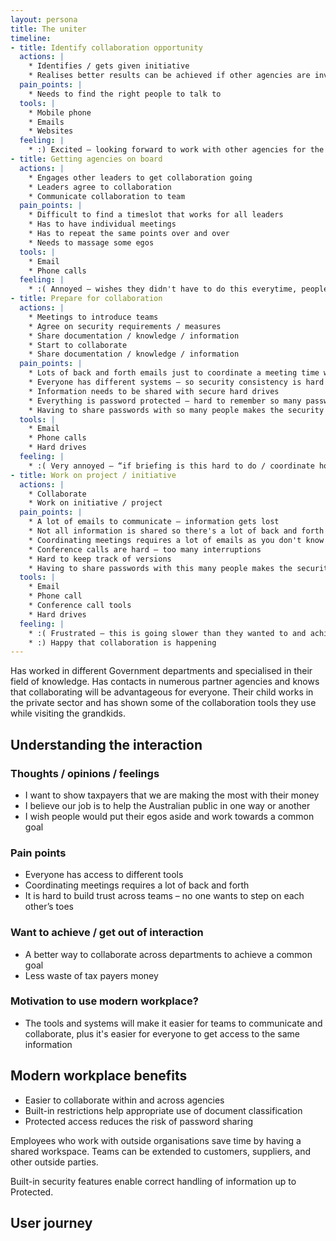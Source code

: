 ```yaml
---
layout: persona
title: The uniter
timeline:
- title: Identify collaboration opportunity
  actions: |
    * Identifies / gets given initiative
    * Realises better results can be achieved if other agencies are involved
  pain_points: |
    * Needs to find the right people to talk to
  tools: |
    * Mobile phone
    * Emails
    * Websites
  feeling: |
    * :) Excited – looking forward to work with other agencies for the Australian people
- title: Getting agencies on board
  actions: |
    * Engages other leaders to get collaboration going
    * Leaders agree to collaboration
    * Communicate collaboration to team
  pain_points: |
    * Difficult to find a timeslot that works for all leaders
    * Has to have individual meetings 
    * Has to repeat the same points over and over
    * Needs to massage some egos
  tools: |
    * Email
    * Phone calls
  feeling: |
    * :( Annoyed – wishes they didn't have to do this everytime, people should be more open about collaborating
- title: Prepare for collaboration
  actions: |
    * Meetings to introduce teams
    * Agree on security requirements / measures
    * Share documentation / knowledge / information
    * Start to collaborate
    * Share documentation / knowledge / information
  pain_points: |
    * Lots of back and forth emails just to coordinate a meeting time where everyone can meet
    * Everyone has different systems – so security consistency is hard to achieve
    * Information needs to be shared with secure hard drives
    * Everything is password protected – hard to remember so many passwords
    * Having to share passwords with so many people makes the security measures pointless
  tools: |
    * Email
    * Phone calls
    * Hard drives
  feeling: |
    * :( Very annoyed – “if briefing is this hard to do / coordinate how can they expect for the project to run smoothly?”
- title: Work on project / initiative
  actions: |
    * Collaborate
    * Work on initiative / project
  pain_points: |
    * A lot of emails to communicate – information gets lost
    * Not all information is shared so there's a lot of back and forth asking for things
    * Coordinating meetings requires a lot of emails as you don't know who is available when
    * Conference calls are hard – too many interruptions
    * Hard to keep track of versions
    * Having to share passwords with this many people makes the security measures pointless
  tools: |
    * Email
    * Phone call
    * Conference call tools
    * Hard drives
  feeling: |
    * :( Frustrated – this is going slower than they wanted to and achieving collaboration is hard
    * :) Happy that collaboration is happening
---
```


Has worked in different Government departments and specialised in their field of knowledge. Has contacts in numerous partner agencies and knows that collaborating will be advantageous for everyone. Their child works in the private sector and has shown some of the collaboration tools they use while visiting the grandkids. 

## Understanding the interaction

### Thoughts / opinions / feelings

* I want to show taxpayers that we are making the most with their money
* I believe our job is to help the Australian public in one way or another
* I wish people would put their egos aside and work towards a common goal

### Pain points

* Everyone has access to different tools
* Coordinating meetings requires a lot of back and forth
* It is hard to build trust across teams – no one wants to step on each other’s toes

### Want to achieve / get out of interaction

* A better way to collaborate across departments to achieve a common goal
* Less waste of tax payers money

### Motivation to use modern workplace?

* The tools and systems will make it easier for teams to communicate and collaborate, plus it's easier for everyone to get access to the same information

## Modern workplace benefits

* Easier to collaborate within and across agencies
* Built-in restrictions help appropriate use of document classification
* Protected access reduces the risk of password sharing

Employees who work with outside organisations save time by having a shared workspace. Teams can be extended to customers, suppliers, and other outside parties.

Built-in security features enable correct handling of information up to Protected.

## User journey